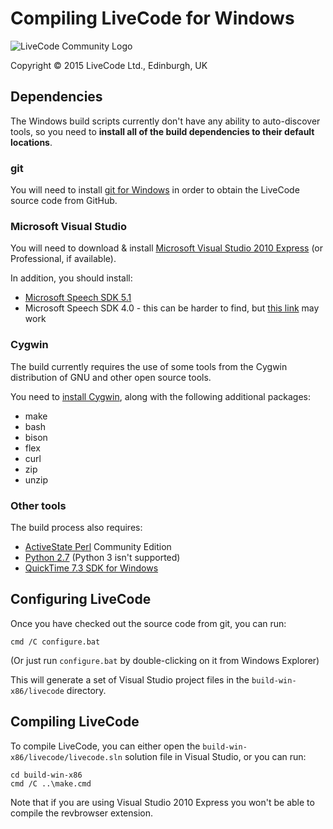 # Compiling LiveCode for Windows

![LiveCode Community Logo](http://livecode.com/wp-content/uploads/2015/02/livecode-logo.png)

Copyright © 2015 LiveCode Ltd., Edinburgh, UK

## Dependencies

The Windows build scripts currently don't have any ability to auto-discover tools, so you need to **install all of the build dependencies to their default locations**.

### git

You will need to install [git for Windows](https://git-scm.com/download/win) in order to obtain the LiveCode source code from GitHub.

### Microsoft Visual Studio

You will need to download & install [Microsoft Visual Studio 2010 Express](http://download.microsoft.com/download/1/E/5/1E5F1C0A-0D5B-426A-A603-1798B951DDAE/VS2010Express1.iso) (or Professional, if available).

In addition, you should install:

* [Microsoft Speech SDK 5.1](https://www.microsoft.com/en-gb/download/details.aspx?id=10121)
* Microsoft Speech SDK 4.0 - this can be harder to find, but [this link](ftp://ftp.boulder.ibm.com/software/viavoicesdk/sapi4sdk.exe) may work

### Cygwin

The build currently requires the use of some tools from the Cygwin distribution of GNU and other open source tools.

You need to [install Cygwin](https://cygwin.com/install.html), along with the following additional packages:

* make
* bash
* bison
* flex
* curl
* zip
* unzip

### Other tools

The build process also requires:

* [ActiveState Perl](https://www.activestate.com/activeperl/downloads) Community Edition
* [Python 2.7](https://www.python.org/) (Python 3 isn't supported)
* [QuickTime 7.3 SDK for Windows](https://developer.apple.com/downloads)

## Configuring LiveCode

Once you have checked out the source code from git, you can run:

````
cmd /C configure.bat
````

(Or just run `configure.bat` by double-clicking on it from Windows Explorer)

This will generate a set of Visual Studio project files in the `build-win-x86/livecode` directory.

## Compiling LiveCode

To compile LiveCode, you can either open the `build-win-x86/livecode/livecode.sln` solution file in Visual Studio, or you can run:

````
cd build-win-x86
cmd /C ..\make.cmd
````

Note that if you are using Visual Studio 2010 Express you won't be able to compile the revbrowser extension.
